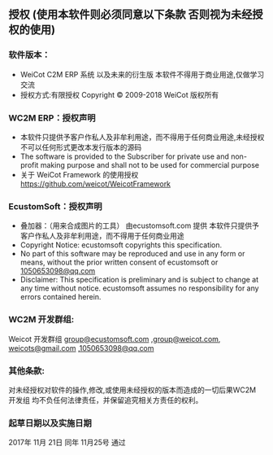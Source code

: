 ## 授权 (使用本软件则必须同意以下条款 否则视为未经授权的使用)

### 软件版本：
- WeiCot C2M ERP 系统 以及未来的衍生版  本软件不得用于商业用途,仅做学习交流
- 授权方式:有限授权 Copyright © 2009-2018 WeiCot 版权所有 
### WC2M ERP：授权声明
- 本软件只提供予客户作私人及非牟利用途，而不得用于任何商业用途,未经授权 不可以任何形式更改本发行版本的源码
- The software is provided to the Subscriber for private use and non-profit 
making purpose and shall not to be used for commercial purpose
- 关于 WeiCot Framework 的使用授权 https://github.com/weicot/WeicotFramework 
### EcustomSoft：授权声明
- 叠加器：（用来合成图片的工具） 由ecustomsoft.com 提供 本软件只提供予客户作私人及非牟利用途，而不得用于任何商业用途
- Copyright Notice: ecustomsoft copyrights this specification.
- No part of this software may be reproduced and use in any form or means, without the prior written consent of ecustomsoft or 1050653098@qq.com
- Disclaimer: This specification is preliminary and is subject to change at any time without notice.
ecustomsoft assumes no responsibility for any errors contained herein.
### WC2M 开发群组:
Weicot 开发群组 group@ecustomsoft.com ,group@weicot.com, weicots@gmail.com ,1050653098@qq.com
### 其他条款:
对未经授权对软件的操作,修改,或使用未经授权的版本而造成的一切后果WC2M 开发组 均不负任何法律责任，并保留追究相关方责任的权利。
### 起草日期以及实施日期
2017年 11月 21日   同年 11月25号 通过
